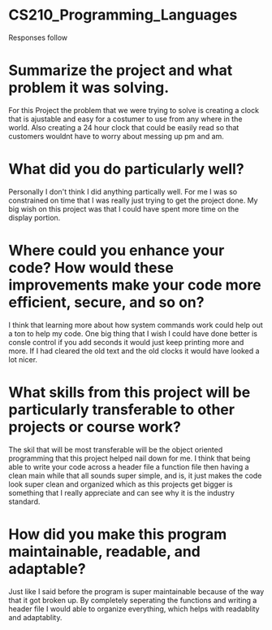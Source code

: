 # CS210_Programming_Languages
Responses follow


# Summarize the project and what problem it was solving.

For this Project the problem that we were trying to solve is creating a clock that is ajustable and easy for a costumer to use from any where in the world. Also creating a 24 hour clock that could be easily read so that customers wouldnt have to worry about messing up pm and am. 

# What did you do particularly well?
Personally I don't think I did anything partically well. For me I was so constrained on time that I was really just trying to get the project done. My big wish on this project was that I could have spent more time on the display portion. 

# Where could you enhance your code? How would these improvements make your code more efficient, secure, and so on?

I think that learning more about how system commands work could help out a ton to help my code. One big thing that I wish I could have done better is consle control if you add seconds it would just keep printing more and more. If I had cleared the old text and the old clocks it would have looked a lot nicer.

# What skills from this project will be particularly transferable to other projects or course work?

The skil that will be most transferable will be the object oriented programming that this project helped nail down for me. I think that being able to write your code across a header file a function file then having a clean main while that all sounds super simple, and is, it just makes the code look super clean and organized which as this projects get bigger is something that I really appreciate and can see why it is the industry standard. 

# How did you make this program maintainable, readable, and adaptable?

Just like I said before the program is super maintainable because of the way that it got broken up. By completely seperating the functions and writing a header file I would able to organize everything, which helps with readablity and adaptablity. 
